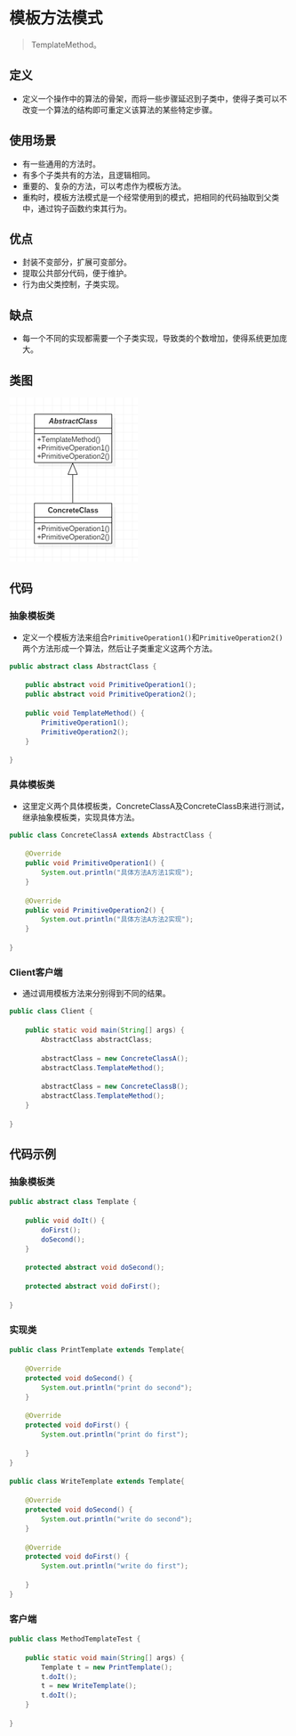 # 模板方法模式

>TemplateMethod。

## 定义

- 定义一个操作中的算法的骨架，而将一些步骤延迟到子类中，使得子类可以不改变一个算法的结构即可重定义该算法的某些特定步骤。

## 使用场景

- 有一些通用的方法时。
- 有多个子类共有的方法，且逻辑相同。
- 重要的、复杂的方法，可以考虑作为模板方法。
- 重构时，模板方法模式是一个经常使用到的模式，把相同的代码抽取到父类中，通过钩子函数约束其行为。

## 优点

- 封装不变部分，扩展可变部分。
- 提取公共部分代码，便于维护。
- 行为由父类控制，子类实现。

## 缺点

- 每一个不同的实现都需要一个子类实现，导致类的个数增加，使得系统更加庞大。

## 类图

![1018770-20190524160603385-286926578](image/1018770-20190524160603385-286926578.png)

## 代码

### 抽象模板类

- 定义一个模板方法来组合`PrimitiveOperation1()`和`PrimitiveOperation2()`两个方法形成一个算法，然后让子类重定义这两个方法。

```java
public abstract class AbstractClass {

    public abstract void PrimitiveOperation1();
    public abstract void PrimitiveOperation2();

    public void TemplateMethod() {
        PrimitiveOperation1();
        PrimitiveOperation2();
    }

}
```

### 具体模板类

- 这里定义两个具体模板类，ConcreteClassA及ConcreteClassB来进行测试，继承抽象模板类，实现具体方法。

```java
public class ConcreteClassA extends AbstractClass {

    @Override
    public void PrimitiveOperation1() {
        System.out.println("具体方法A方法1实现");
    }

    @Override
    public void PrimitiveOperation2() {
        System.out.println("具体方法A方法2实现");
    }

}
```

### Client客户端

- 通过调用模板方法来分别得到不同的结果。

```java
public class Client {

    public static void main(String[] args) {
        AbstractClass abstractClass;

        abstractClass = new ConcreteClassA();
        abstractClass.TemplateMethod();

        abstractClass = new ConcreteClassB();
        abstractClass.TemplateMethod();
    }

}
```

## 代码示例

### 抽象模板类

```java
public abstract class Template {

    public void doIt() {
        doFirst();
        doSecond();
    }

    protected abstract void doSecond();

    protected abstract void doFirst();

}
```

### 实现类

```java
public class PrintTemplate extends Template{

    @Override
    protected void doSecond() {
        System.out.println("print do second");
    }

    @Override
    protected void doFirst() {
        System.out.println("print do first");

    }
}

public class WriteTemplate extends Template{

    @Override
    protected void doSecond() {
        System.out.println("write do second");
    }

    @Override
    protected void doFirst() {
        System.out.println("write do first");

    }
}
```

### 客户端

```java
public class MethodTemplateTest {

    public static void main(String[] args) {
        Template t = new PrintTemplate();
        t.doIt();
        t = new WriteTemplate();
        t.doIt();
    }

}
```

